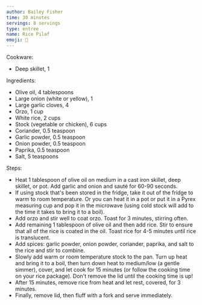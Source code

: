 ```yaml
---
author: Bailey Fisher
time: 30 minutes
servings: 8 servings
type: entree
name: Rice Pilaf 
emoji: 🍚
---
```


Cookware:

- Deep skillet, 1

Ingredients:

- Olive oil, 4 tablespoons
- Large onion (white or yellow), 1 
- Large garlic cloves, 4 
- Orzo, 1 cup
- White rice, 2 cups
- Stock (vegetable or chicken), 6 cups
- Coriander, 0.5 teaspoon
- Garlic powder, 0.5 teaspoon
- Onion powder, 0.5 teaspoon
- Paprika, 0.5 teaspoon
- Salt, 5 teaspoons

Steps:

- Heat 1 tablespoon of olive oil on medium in a cast iron skillet, deep skillet, or pot. Add garlic and onion and sauté for 60-90 seconds.
- If using stock that's been stored in the fridge, take it out of the fridge to warm to room temperature. Or you can heat it in a pot or put it in a Pyrex measuring cup and pop it in the microwave (using cold stock will add to the time it takes to bring it to a boil).
- Add orzo and stir well to coat orzo. Toast for 3 minutes, stirring often.
- Add remaining 1 tablespoon of olive oil and then add rice. Stir to ensure that all of the rice is coated in the oil. Toast rice for 4-5 minutes until rice is translucent.
- Add spices: garlic powder, onion powder, coriander, paprika, and salt to the rice and stir to combine.
- Slowly add warm or room temperature stock to the pan. Turn up heat and bring it to a boil, then turn down heat to medium/low (a gentle simmer), cover, and let cook for 15 minutes (or follow the cooking time on your rice package). Don't remove the lid until the cooking time is up!
- After 15 minutes, remove rice from heat and let rest, covered, for 3 minutes.
- Finally, remove lid, then fluff with a fork and serve immediately.